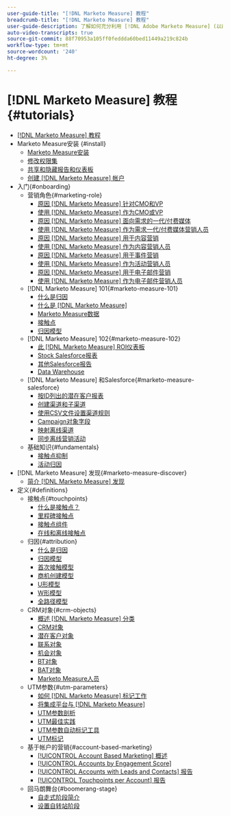 ```yaml
---
user-guide-title: "[!DNL Marketo Measure] 教程"
breadcrumb-title: "[!DNL Marketo Measure] 教程"
user-guide-description: 了解如何充分利用 [!DNL Adobe Marketo Measure] (以前称为 [!DNL Bizible]), the industry's leading B2B marketing attribution application. Watch tutorials on installation, onboarding, [!DNL Marketo Measure] 基础和定义。
auto-video-transcripts: true
source-git-commit: 88f70953a105ff0feddda60bed11449a219c824b
workflow-type: tm+mt
source-wordcount: '240'
ht-degree: 3%

---
```



# [!DNL Marketo Measure] 教程 {#tutorials}

+ [[!DNL Marketo Measure] 教程](overview.md)
+ Marketo Measure安装 {#install}
   + [Marketo Measure安装](/help/installing/install-production.md)
   + [修改权限集](/help/installing/modify-permission-sets-production.md)
   + [共享和隐藏报告和仪表板](/help/installing/sharing-reports-production.md)
   + [创建 [!DNL Marketo Measure] 帐户](/help/installing/creating-marketo-measure-account-production.md)
+ 入门{#onboarding}
   + 营销角色{#marketing-role}
      + [原因 [!DNL Marketo Measure] 针对CMO和VP](/help/onboarding/marketing-role/cmo-and-vp-why.md)
      + [使用 [!DNL Marketo Measure] 作为CMO或VP](/help/onboarding/marketing-role/cmo-and-vp-using.md)
      + [原因 [!DNL Marketo Measure] 面向需求的一代/付费媒体](/help/onboarding/marketing-role/demand-gen-why.md)
      + [使用 [!DNL Marketo Measure] 作为需求一代/付费媒体营销人员](/help/onboarding/marketing-role/demand-gen-using.md)
      + [原因 [!DNL Marketo Measure] 用于内容营销](/help/onboarding/marketing-role/content-marketing-why.md)
      + [使用 [!DNL Marketo Measure] 作为内容营销人员](/help/onboarding/marketing-role/content-marketing-using.md)
      + [原因 [!DNL Marketo Measure] 用于事件营销](/help/onboarding/marketing-role/events-marketing-why.md)
      + [使用 [!DNL Marketo Measure] 作为活动营销人员](/help/onboarding/marketing-role/events-marketing-using.md)
      + [原因 [!DNL Marketo Measure] 用于电子邮件营销](/help/onboarding/marketing-role/email-marketing-why.md)
      + [使用 [!DNL Marketo Measure] 作为电子邮件营销人员](/help/onboarding/marketing-role/email-marketing-using.md)
   + [!DNL Marketo Measure] 101{#marketo-measure-101}
      + [什么是归因](/help/onboarding/marketo-measure-101/what-is-attribution.md)
      + [什么是 [!DNL Marketo Measure]](/help/onboarding/marketo-measure-101/what-is-marketo-measure.md)
      + [Marketo Measure数据](/help/onboarding/marketo-measure-101/marketo-measure-data.md)
      + [接触点](/help/onboarding/marketo-measure-101/touchpoints.md)
      + [归因模型](/help/onboarding/marketo-measure-101/attribution-models.md)
   + [!DNL Marketo Measure] 102{#marketo-measure-102}
      + [此 [!DNL Marketo Measure] ROI仪表板](/help/onboarding/marketo-measure-102/roi-dashboards.md)
      + [Stock Salesforce报表](/help/onboarding/marketo-measure-102/stock-salesforce-reports.md)
      + [其他Salesforce报告](/help/onboarding/marketo-measure-102/addtional-salesforce-reports.md)
      + [Data Warehouse](/help/onboarding/marketo-measure-102/data-warehouse.md)
   + [!DNL Marketo Measure] 和Salesforce{#marketo-measure-salesforce}
      + [按ID列出的潜在客户报表](/help/onboarding/marketo-measure-salesforce/leads-by-id-report.md)
      + [创建渠道和子渠道](/help/onboarding/marketo-measure-salesforce/creating-channels-subchannels.md)
      + [使用CSV文件设置渠道规则](/help/onboarding/marketo-measure-salesforce/channel-rules-csv.md)
      + [Campaign对象字段](/help/onboarding/marketo-measure-salesforce/campaign-object-fields.md)
      + [映射离线渠道](/help/onboarding/marketo-measure-salesforce/mapping-offline-channels.md)
      + [同步离线营销活动](/help/onboarding/marketo-measure-salesforce/syncing-offline-campaigns.md)
   + 基础知识{#fundamentals}
      + [接触点抑制](/help/onboarding/marketo-measure-salesforce/touchpoint-suppression.md)
      + [活动归因](/help/onboarding/fundamentals/activities-attribution.md)
+ [!DNL Marketo Measure] 发现{#marketo-measure-discover}
   + [简介 [!DNL Marketo Measure] 发现](/help/marketo-measure-discover/introduction-to-marketo-measure-discover.md)
+ 定义{#definitions}
   + 接触点{#touchpoints}
      + [什么是接触点？](/help/definitions/touchpoints/what-is-a-touchpoint.md)
      + [里程碑接触点](/help/definitions/touchpoints/milestone-touchpoints.md)
      + [接触点组件](/help/definitions/touchpoints/touchpoint-components.md)
      + [在线和离线接触点](/help/definitions/touchpoints/online-offline-touchpoints.md)
   + 归因{#attribution}
      + [什么是归因](/help/definitions/attribution/what-is-attribution.md)
      + [归因模型](/help/definitions/attribution/attribution-models.md)
      + [首次接触模型](/help/definitions/attribution/first-touch-model.md)
      + [商机创建模型](/help/definitions/attribution/lead-creation-model.md)
      + [U形模型](/help/definitions/attribution/u-shaped-model.md)
      + [W形模型](/help/definitions/attribution/w-shaped-model.md)
      + [全路径模型](/help/definitions/attribution/full-path-model.md)
   + CRM对象{#crm-objects}
      + [概述 [!DNL Marketo Measure] 分类](/help/definitions/crm-objects/taxonomy-overview.md)
      + [CRM对象](/help/definitions/crm-objects/crm-objects.md)
      + [潜在客户对象](/help/definitions/crm-objects/lead-object.md)
      + [联系对象](/help/definitions/crm-objects/contact-object.md)
      + [机会对象](/help/definitions/crm-objects/opportunity-object.md)
      + [BT对象](/help/definitions/crm-objects/bt-object.md)
      + [BAT对象](/help/definitions/crm-objects/bat-object.md)
      + [Marketo Measure人员](/help/definitions/crm-objects/marketo-measure-person.md)
   + UTM参数{#utm-parameters}
      + [如何 [!DNL Marketo Measure] 标记工作](/help/definitions/utm-parameters/how-marketo-measure-tagging-works.md)
      + [将集成平台与 [!DNL Marketo Measure]](/help/definitions/utm-parameters/connecting-integrated-platforms-with-marketo-measure.md)
      + [UTM参数剖析](/help/definitions/utm-parameters/anatomy-of-a-utm-parameter.md)
      + [UTM最佳实践](/help/definitions/utm-parameters/utm-best-practices.md)
      + [UTM参数自动标记工具](/help/definitions/utm-parameters/utm-parameter-auto-tagging-tools.md)
      + [UTM标记](/help/definitions/utm-parameters/utm-tagging.md)
   + 基于帐户的营销{#account-based-marketing}
      + [[!UICONTROL Account Based Marketing] 概述](/help/definitions/account-based-marketing/abm-overview.md)
      + [[!UICONTROL Accounts by Engagement Score]](/help/definitions/account-based-marketing/accounts-by-engagement-score.md)
      + [[!UICONTROL Accounts with Leads and Contacts] 报告](/help/definitions/account-based-marketing/accounts-with-leads-and-contacts.md)
      + [[!UICONTROL Touchpoints per Account] 报告](/help/definitions/account-based-marketing/touchpoints-per-account-report.md)
   + 回马朗舞台{#boomerang-stage}
      + [自走式阶段简介](/help/definitions/boomerang-stage/introduction-to-boomerang-stages.md)
      + [设置自转站阶段](/help/definitions/boomerang-stage/setting-up-boomerang-stages.md)
